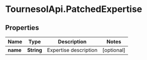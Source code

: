 # TournesolApi.PatchedExpertise

## Properties

Name | Type | Description | Notes
------------ | ------------- | ------------- | -------------
**name** | **String** | Expertise description | [optional] 


